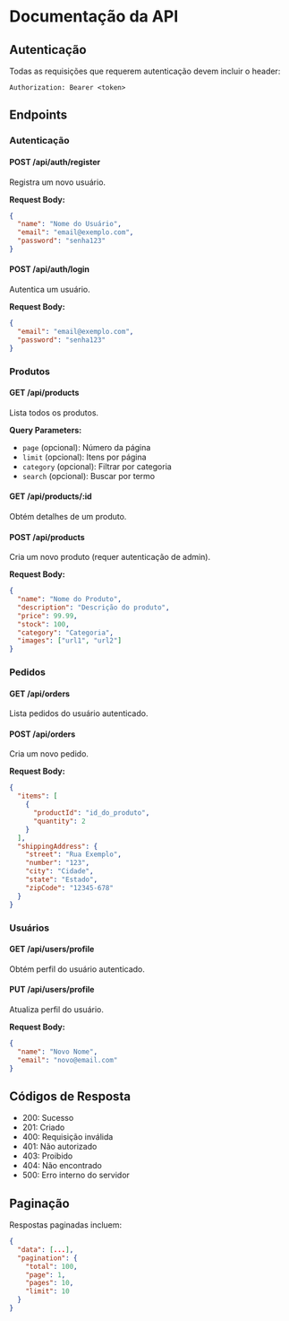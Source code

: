 # Documentação da API

## Autenticação

Todas as requisições que requerem autenticação devem incluir o header:
```
Authorization: Bearer <token>
```

## Endpoints

### Autenticação

#### POST /api/auth/register
Registra um novo usuário.

**Request Body:**
```json
{
  "name": "Nome do Usuário",
  "email": "email@exemplo.com",
  "password": "senha123"
}
```

#### POST /api/auth/login
Autentica um usuário.

**Request Body:**
```json
{
  "email": "email@exemplo.com",
  "password": "senha123"
}
```

### Produtos

#### GET /api/products
Lista todos os produtos.

**Query Parameters:**
- `page` (opcional): Número da página
- `limit` (opcional): Itens por página
- `category` (opcional): Filtrar por categoria
- `search` (opcional): Buscar por termo

#### GET /api/products/:id
Obtém detalhes de um produto.

#### POST /api/products
Cria um novo produto (requer autenticação de admin).

**Request Body:**
```json
{
  "name": "Nome do Produto",
  "description": "Descrição do produto",
  "price": 99.99,
  "stock": 100,
  "category": "Categoria",
  "images": ["url1", "url2"]
}
```

### Pedidos

#### GET /api/orders
Lista pedidos do usuário autenticado.

#### POST /api/orders
Cria um novo pedido.

**Request Body:**
```json
{
  "items": [
    {
      "productId": "id_do_produto",
      "quantity": 2
    }
  ],
  "shippingAddress": {
    "street": "Rua Exemplo",
    "number": "123",
    "city": "Cidade",
    "state": "Estado",
    "zipCode": "12345-678"
  }
}
```

### Usuários

#### GET /api/users/profile
Obtém perfil do usuário autenticado.

#### PUT /api/users/profile
Atualiza perfil do usuário.

**Request Body:**
```json
{
  "name": "Novo Nome",
  "email": "novo@email.com"
}
```

## Códigos de Resposta

- 200: Sucesso
- 201: Criado
- 400: Requisição inválida
- 401: Não autorizado
- 403: Proibido
- 404: Não encontrado
- 500: Erro interno do servidor

## Paginação

Respostas paginadas incluem:

```json
{
  "data": [...],
  "pagination": {
    "total": 100,
    "page": 1,
    "pages": 10,
    "limit": 10
  }
}
``` 